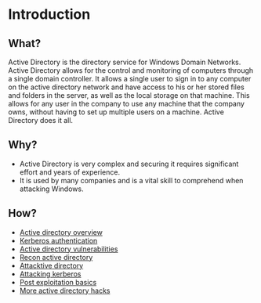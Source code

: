 # Introduction

## What?

Active Directory is the directory service for Windows Domain Networks. Active Directory allows for the control and 
monitoring of computers through a single domain controller. It allows a single user to sign in to any computer on 
the active directory network and have access to his or her stored files and folders in the server, as well as the 
local storage on that machine. This allows for any user in the company to use any machine that the company owns, 
without having to set up multiple users on a machine. Active Directory does it all. 

## Why?

* Active Directory is very complex and securing it requires significant effort and years of experience. 
* It is used by many companies and is a vital skill to comprehend when attacking Windows.

## How?

* [Active directory overview](overview.md)
* [Kerberos authentication](authentication.md)
* [Active directory vulnerabilities](vulns.md)
* [Recon active directory](recon.md)
* [Attacktive directory](attacktive.md)
* [Attacking kerberos](kerberos.md)
* [Post exploitation basics](post.md)
* [More active directory hacks](https://tymyrddin.github.io/red-ad/)
